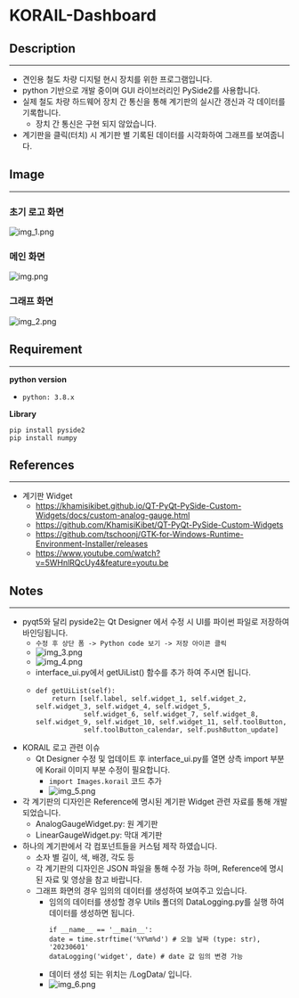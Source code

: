 # KORAIL-Dashboard
## Description
___
* 견인용 철도 차량 디지털 현시 장치를 위한 프로그램입니다.
* python 기반으로 개발 중이며 GUI 라이브러리인 PySide2를 사용합니다. 
* 실제 철도 차량 하드웨어 장치 간 통신을 통해 계기판의 실시간 갱신과 각 데이터를 기록합니다.
  * 장치 간 통신은 구현 되지 않았습니다.
* 계기판을 클릭(터치) 시 계기판 별 기록된 데이터를 시각화하여 그래프를 보여줍니다.


## Image
___
### 초기 로고 화면
![img_1.png](img_1.png)
### 메인 화면
![img.png](img.png)
### 그래프 화면
![img_2.png](img_2.png)
## Requirement
___
**python version**
* `python: 3.8.x  `

**Library**
```commandline
pip install pyside2
pip install numpy
```
## References
___
* 계기판 Widget
  * https://khamisikibet.github.io/QT-PyQt-PySide-Custom-Widgets/docs/custom-analog-gauge.html
  * https://github.com/KhamisiKibet/QT-PyQt-PySide-Custom-Widgets
  * https://github.com/tschoonj/GTK-for-Windows-Runtime-Environment-Installer/releases
  * https://www.youtube.com/watch?v=5WHnlRQcUy4&feature=youtu.be
## Notes
___
* pyqt5와 달리 pyside2는 Qt Designer 에서 수정 시 UI를 파이썬 파일로 저장하여 바인딩됩니다.
  * `수정 후 상단 폼 -> Python code 보기 -> 저장 아이콘 클릭`
  * ![img_3.png](img_3.png)
  * ![img_4.png](img_4.png)
  * interface_ui.py에서 getUiList() 함수를 추가 하여 주시면 됩니다.
  * ```
    def getUiList(self):
        return [self.label, self.widget_1, self.widget_2, self.widget_3, self.widget_4, self.widget_5,
                self.widget_6, self.widget_7, self.widget_8, self.widget_9, self.widget_10, self.widget_11, self.toolButton,
                self.toolButton_calendar, self.pushButton_update]
* KORAIL 로고 관련 이슈
  * Qt Designer 수정 및 업데이트 후 interface_ui.py를 열면 상측 import 부분에 Korail 이미지 부분 수정이 필요합니다.
    * `import Images.korail` 코드 추가
    * ![img_5.png](img_5.png)
* 각 계기판의 디자인은 Reference에 명시된 계기판 Widget 관련 자료를 통해 개발되었습니다.
  * AnalogGaugeWidget.py: 원 계기판
  * LinearGaugeWidget.py: 막대 계기판
* 하나의 계기판에서 각 컴포넌트들을 커스텀 제작 하였습니다.
  * 소자 별 길이, 색, 배경, 각도 등 
  * 각 계기판의 디자인은 JSON 파일을 통해 수정 가능 하며, Reference에 명시된 자료 및 영상을 참고 바랍니다.
  * 그래프 화면의 경우 임의의 데이터를 생성하여 보여주고 있습니다.
    * 임의의 데이터를 생성할 경우 Utils 폴더의 DataLogging.py를 실행 하여 데이터를 생성하면 됩니다.
      ```
      if __name__ == '__main__':
      date = time.strftime('%Y%m%d') # 오늘 날짜 (type: str), '20230601'
      dataLogging('widget', date) # date 값 임의 변경 가능
      ```
    * 데이터 생성 되는 위치는 /LogData/ 입니다.
    * ![img_6.png](img_6.png)